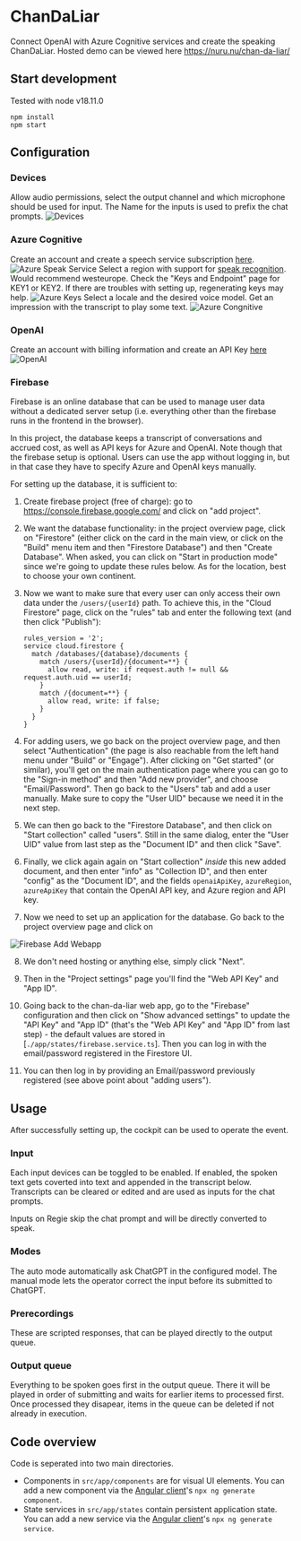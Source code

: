 # ChanDaLiar

Connect OpenAI with Azure Cognitive services and create the speaking ChanDaLiar.
Hosted demo can be viewed here https://nuru.nu/chan-da-liar/

## Start development

Tested with node v18.11.0

```
npm install
npm start
```

## Configuration

### Devices

Allow audio permissions, select the output channel and which microphone should be used for input.
The Name for the inputs is used to prefix the chat prompts.
![Devices](docs/Devices.png)

### Azure Cognitive

Create an account and create a speech service subscription [here](https://portal.azure.com/#create/Microsoft.CognitiveServicesSpeechServices).
![Azure Speak Service](docs/AzureSpeakService.png)
Select a region with support for [speak recognition](https://learn.microsoft.com/en-us/azure/cognitive-services/speech-service/regions). 
Would recommend westeurope.
Check the "Keys and Endpoint" page for KEY1 or KEY2. If there are troubles with setting up, regenerating keys may help. 
![Azure Keys](docs/AzureKeys.png)
Select a locale and the desired voice model. Get an impression with the transcript to play some text.
![Azure Congnitive](docs/Azure%20Cognitive.png)

### OpenAI

Create an account with billing information and create an API Key [here](https://platform.openai.com/account/api-keys)
![OpenAI](docs/OpenAI.png)

### Firebase

Firebase is an online database that can be used to manage user data without a dedicated server setup (i.e. everything other than the firebase runs in the frontend in the browser).

In this project, the database keeps a transcript of conversations and accrued cost, as well as API keys for Azure and OpenAI. Note though that the firebase setup is optional. Users can use the app without logging in, but in that case they have to specify Azure and OpenAI keys manually.

For setting up the database, it is sufficient to:

1. Create firebase project (free of charge): go to  https://console.firebase.google.com/ and click on "add project".

2. We want the database functionality: in the project overview page,  click on "Firestore" (either click on the card in the main view, or click on the "Build" menu item and then "Firestore Database") and then "Create Database". When asked, you can click on "Start in production mode" since we're going to update these rules below. As for the location, best to choose your own continent.

3. Now we want to make sure that every user can only access their own data under the `/users/{userId}` path. To achieve this, in the "Cloud Firestore" page, click on the "rules" tab and enter the following text (and then click "Publish"):

    ```
    rules_version = '2';
    service cloud.firestore {
      match /databases/{database}/documents {
        match /users/{userId}/{document=**} {
          allow read, write: if request.auth != null && request.auth.uid == userId;
        }
        match /{document=**} {
          allow read, write: if false;
        }
      }
    }
    ```

4. For adding users, we go back on the project overview page, and then select "Authentication" (the page is also reachable from the left hand menu under "Build" or "Engage"). After clicking on "Get started" (or similar), you'll get on the main authentication page where you can go to the "Sign-in method" and then "Add new provider", and choose "Email/Password". Then go back to the "Users" tab and add a user manually. Make sure to copy the "User UID" because we need it in the next step.

5. We can then go back to the "Firestore Database", and then click on "Start collection" called "users". Still in the same dialog, enter the "User UID" value from last step as the "Document ID" and then click "Save".

6. Finally, we click again again on "Start collection" *inside* this new added document, and then enter "info" as "Collection ID", and then enter "config" as the "Document ID", and the fields `openaiApiKey`, `azureRegion`, `azureApiKey` that contain the OpenAI API key, and Azure region and API key.

7. Now we need to set up an application for the database. Go back to the project overview page and click on

  ![Firebase Add Webapp](docs/FirebaseAddWebapp.png)

8. We don't need hosting or anything else, simply click "Next".

9. Then in the "Project settings" page you'll find the "Web API Key" and "App ID".

10. Going back to the chan-da-liar web app, go to the "Firebase" configuration and then click on "Show advanced settings" to update the "API Key" and "App ID" (that's the "Web API Key" and "App ID" from last step) - the default values are stored in [`./app/states/firebase.service.ts`]. Then you can log in with the email/password registered in the Firestore UI.

11. You can then log in by providing an Email/password previously registered (see above point about "adding users").

## Usage

After successfully setting up, the cockpit can be used to operate the event.

### Input

Each input devices can be toggled to be enabled. 
If enabled, the spoken text gets coverted into text and appended in the transcript below.
Transcripts can be cleared or edited and are used as inputs for the chat prompts.

Inputs on Regie skip the chat prompt and will be directly converted to speak.

### Modes

The auto mode automatically ask ChatGPT in the configured model.
The manual mode lets the operator correct the input before its submitted to ChatGPT.

### Prerecordings

These are scripted responses, that can be played directly to the output queue.

### Output queue

Everything to be spoken goes first in the output queue. 
There it will be played in order of submitting and waits for earlier items to processed first.
Once processed they disapear, items in the queue can be deleted if not already in execution.

## Code overview

Code is seperated into two main directories.
- Components in `src/app/components` are for visual UI elements. You can add a new component via the [Angular client](https://angular.io/cli)'s `npx ng generate component`.
- State services in `src/app/states` contain persistent application state. You can add a new service via the [Angular client](https://angular.io/cli)'s `npx ng generate service`.
